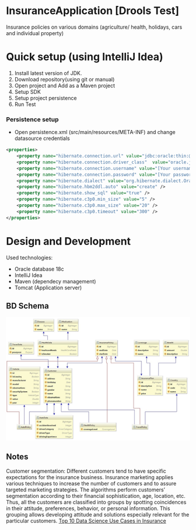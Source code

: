 # InsuranceApplication [Drools Test]

Insurance policies on various domains (agriculture/ health, holidays, cars and individual property)

# Quick setup (using IntelliJ Idea)

1. Install latest version of JDK.
2. Download repository(using git or manual)
4. Open project and Add as a Maven project
5. Setup SDK
7. Setup project persistence
8. Run Test

### Persistence setup

- Open persistence.xml (src/main/resources/META-INF) and change datasource credentials

```xml
<properties>
    <property name="hibernate.connection.url" value="jdbc:oracle:thin:@localhost:1521:[Your SID]" />
    <property name="hibernate.connection.driver_class"  value="oracle.jdbc.OracleDriver" />
    <property name="hibernate.connection.username" value="[Your username]" />
    <property name="hibernate.connection.password" value="[Your password]" />
    <property name="hibernate.dialect" value="org.hibernate.dialect.Oracle10gDialect"/>
    <property name="hibernate.hbm2ddl.auto" value="create" />
    <property name="hibernate.show_sql" value="true" />
    <property name="hibernate.c3p0.min_size" value="5" />
    <property name="hibernate.c3p0.max_size" value="20" />
    <property name="hibernate.c3p0.timeout" value="300" />
</properties>
```

# Design and Development

Used technologies:

- Oracle database 18c
- IntelliJ Idea
- Maven (dependecy management)
- Tomcat (Application server)

## BD Schema

![Schema](/_source/schema.jpg)


## Notes

Customer segmentation: Different customers tend to have specific expectations for the insurance business. Insurance marketing applies various techniques to increase the number of customers and to assure targeted marketing strategies.
The algorithms perform customers’ segmentation according to their financial sophistication, age, location, etc. Thus, all the customers are classified into groups by spotting coincidences in their attitude, preferences, behavior, or personal information. This grouping allows developing attitude and solutions especially relevant for the particular customers.
[Top 10 Data Science Use Cases in Insurance](https://medium.com/activewizards-machine-learning-company/top-10-data-science-use-cases-in-insurance-8cade8a13ee1)
